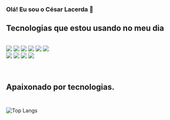 ### Olá! Eu sou o César Lacerda 👋

## Tecnologias que estou usando no meu dia

<div style="display: inline_block"><br/>
  <img align="center alt="html5" src="https://img.shields.io/badge/HTML5-E34F26?style=for-the-badge&logo=html5&logoColor=white" />
  <img align="center alt="css3" src="https://img.shields.io/badge/CSS3-1572B6?style=for-the-badge&logo=css3&logoColor=white" />
  <img align="center alt="javaScript" src="https://img.shields.io/badge/JavaScript-F7DF1E?style=for-the-badge&logo=javascript&logoColor=black" />
  <img align="center alt="Jquery" src="https://img.shields.io/badge/jQuery-0769AD?style=for-the-badge&logo=jquery&logoColor=white" />
  <img align="center alt="Bootstrap" src="https://img.shields.io/badge/Bootstrap-563D7C?style=for-the-badge&logo=bootstrap&logoColor=white" />
  <img align="center alt="TypeScript" src="https://img.shields.io/badge/TypeScript-007ACC?style=for-the-badge&logo=typescript&logoColor=white" /><br/>
  <img align="center alt="ReactJS" src="https://img.shields.io/badge/React-20232A?style=for-the-badge&logo=react&logoColor=61DAFB" />
  <img align="center alt="TailwindCSS" src="https://img.shields.io/badge/Tailwind_CSS-38B2AC?style=for-the-badge&logo=tailwind-css&logoColor=white" />
  <img align="center alt="NodeJS" src="https://img.shields.io/badge/Node.js-43853D?style=for-the-badge&logo=node.js&logoColor=white" />
  <img align="center alt="ReacNative" src="https://img.shields.io/badge/React_Native-20232A?style=for-the-badge&logo=react&logoColor=61DAFB" />
</div><br/><br/>

## Apaixonado por tecnologias.<br/><br/>

![Top Langs](https://github-readme-stats.vercel.app/api/top-langs/?username=cesarlacerdabr&layout=compact)

